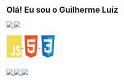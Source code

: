 ## Olá! Eu sou o Guilherme Luiz

<div>
    <a href="https://github.com/GuiLuiz06">
    <img height="180em" src="https://github-readme-stats.vercel.app/api?username=GuiLuiz06&show_icons=false&theme=highcontrast&&include_all_commits=true&count_private=true"/>
    <img height="180em" src="https://github-readme-stats.vercel.app/api/top-langs/?username=GuiLuiz06&layout=compact&langs_count=16&theme=highcontrast"/>
</div>

<div style="display: inline_block"><br>
  <img align="center" alt="Gui-Js" height="60" width="40" src="https://raw.githubusercontent.com/devicons/devicon/master/icons/javascript/javascript-plain.svg">
  <img align="center" alt="Gui-HTML" height="60" width="40" src="https://raw.githubusercontent.com/devicons/devicon/master/icons/html5/html5-original.svg">
  <img align="center" alt="Gui-CSS" height="60" width="40" src="https://raw.githubusercontent.com/devicons/devicon/master/icons/css3/css3-original.svg">
</div>

## 

<div>
  <a href="https://www.instagram.com/gui.luiz6/" target="_blank">
    <img src="https://img.shields.io/badge/-Instagram-%23E4405F?style=for-the-badge&logo=instagram&logoColor=white">
  </a>
  <a href="mailto:guilhermeluiz0614@gmail.com" target="_blank">
    <img src="https://img.shields.io/badge/-Gmail-%23333?style=for-the-badge&logo=gmail&logoColor=white">
  </a>
  <a href="https://www.linkedin.com/in/guiilherme-luiz/" target="_blank">
    <img src="https://img.shields.io/badge/-LinkedIn-%230077B5?style=for-the-badge&logo=linkedin&logoColor=white">
  </a>
</div>

